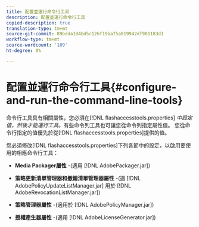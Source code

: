 ```yaml
---
title: 配置並運行命令行工具
description: 配置並運行命令行工具
copied-description: true
translation-type: tm+mt
source-git-commit: 89bdda1d4bd5c126f19ba75a819942df901183d1
workflow-type: tm+mt
source-wordcount: '109'
ht-degree: 0%

---
```



# 配置並運行命令行工具{#configure-and-run-the-command-line-tools}

命令行工具具有相關屬性，您必須在[!DNL flashaccesstools.properties] *中設定值，然後才能運行工具。*&#x200B;有些命令列工具也可讓您從命令列指定屬性值。 您從命令行指定的值優先於從[!DNL flashaccesstools.properties]提供的值。

您必須修改[!DNL flashaccesstools.properties]下列各節中的設定，以啟用要使用的相應命令行工具：

* **Media Packager屬性** -(適用 [!DNL AdobePackager.jar])

* **策略更新清單管理器和撤銷清單管理器屬性** -(適 [!DNL AdobePolicyUpdateListManager.jar] 用於 [!DNL AdobeRevocationListManager.jar])

* **策略管理器屬性** -(適用於 [!DNL AdobePolicyManager.jar])

* **授權產生器屬性** -(適用 [!DNL AdobeLicenseGenerator.jar])